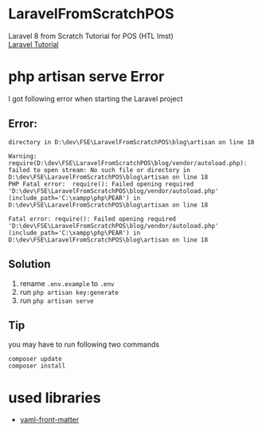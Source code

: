 # LaravelFromScratchPOS
Laravel 8 from Scratch Tutorial for POS (HTL Imst)  
[Laravel Tutorial](https://laracasts.com/series/laravel-8-from-scratch)

# php artisan serve Error
I got following error when starting the Laravel project

## Error:
```
directory in D:\dev\FSE\LaravelFromScratchPOS\blog\artisan on line 18

Warning: require(D:\dev\FSE\LaravelFromScratchPOS\blog/vendor/autoload.php): failed to open stream: No such file or directory in D:\dev\FSE\LaravelFromScratchPOS\blog\artisan on line 18
PHP Fatal error:  require(): Failed opening required 'D:\dev\FSE\LaravelFromScratchPOS\blog/vendor/autoload.php' (include_path='C:\xampp\php\PEAR') in D:\dev\FSE\LaravelFromScratchPOS\blog\artisan on line 18

Fatal error: require(): Failed opening required 'D:\dev\FSE\LaravelFromScratchPOS\blog/vendor/autoload.php' (include_path='C:\xampp\php\PEAR') in D:\dev\FSE\LaravelFromScratchPOS\blog\artisan on line 18
```

## Solution
1. rename ```.env.example``` to ```.env```
2. run ```php artisan key:generate```
3. run ```php artisan serve```

## Tip
you may have to run following two commands
```
composer update
composer install
```


# used libraries
* [yaml-front-matter](https://github.com/spatie/yaml-front-matter)


